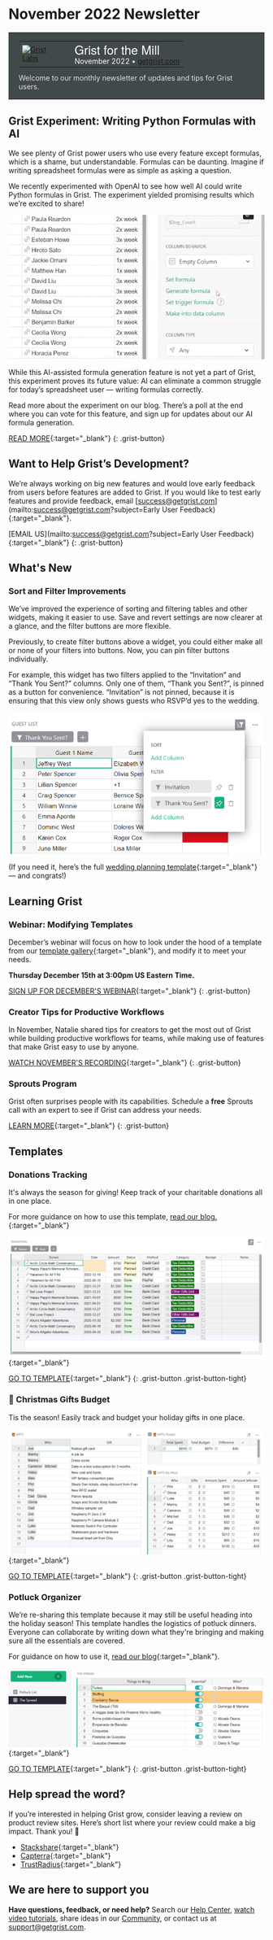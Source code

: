 # November 2022 Newsletter

<style>
  /* restore some poorly overridden defaults */
  .newsletter-header .table {
    background-color: initial;
    border: initial;
  }
  .newsletter-header .table > tbody > tr > td {
    padding: initial;
    border: initial;
    vertical-align: initial;
  }
  .newsletter-header img.header-img {
    padding: initial;
    max-width: initial;
    display: initial;
    padding: initial;
    line-height: initial;
    background-color: initial;
    border: initial;
    border-radius: initial;
    margin: initial;
  }

  /* copy newsletter styles, with a prefix for sufficient specificity */
  .newsletter-header .header {
    border: none;
    padding: 0;
    margin: 0;
  }
  .newsletter-header table > tbody > tr > td.header-image {
    width: 80px;
    padding-right: 16px;
  }
  .newsletter-header table > tbody > tr > td.header-text {
    background-color: #42494B;
    padding: 16px 20px;
  }
  .newsletter-header table.header-top {
    border: none;
    padding: 0;
    margin: 0;
    width: 100%;
  }
  .header-title {
    font-family: Helvetica Neue, Helvetica, Arial, sans-serif;
    font-size: 24px;
    line-height: 28px;
    color: #FFFFFF;
  }
  .header-month {
    color: #FFFFFF;
  }
  .header-welcome {
    margin-top: 12px;
    color: #FFFFFF;
  }
  .newsletter-summary {
    background-color: #e3fff5;
    margin: 0;
    padding: 10px;
  }
  .newsletter-summary-header {
    text-align: center;
    padding-bottom: 10px;
    border-bottom: 1px solid lightgrey;
  }
  .newsletter-summary ul {
    padding-left: 20px;
  }
  .newsletter-summary li {
    margin-bottom: 10px;
  }
  .newsletter-summary li p {
    margin: 0px
  }
</style>
<div class="newsletter-header">
<table class="header" cellpadding="0" cellspacing="0" border="0"><tr>
  <td class="header-text">
    <table class="header-top"><tr>
      <td class="header-image">
        <a href="https://www.getgrist.com">
          <img class="header-img" src="/images/newsletters/grist-labs.png" width="80" height="80" alt="Grist Labs" border="0">
        </a>
      </td>
      <td class="header-top-text">
        <div class="header-title">Grist for the Mill</div>
        <div class="header-month">November 2022
          &#8226; <a href="https://www.getgrist.com/">getgrist.com</a></div>
      </td>
    </tr></table>
    <div class="header-welcome" style="color: #e0e0e0;">
      Welcome to our monthly newsletter of updates and tips for Grist users.
    </div>
  </td>
</tr></table>
</div>

## Grist Experiment: Writing Python Formulas with AI

We see plenty of Grist power users who use every feature except formulas, which is a shame, but understandable. Formulas can be daunting. Imagine if writing spreadsheet formulas were as simple as asking a question.

We recently experimented with OpenAI to see how well AI could write Python formulas in Grist. The experiment yielded promising results which we’re excited to share!

![AI Experiment](../images/newsletters/2022-11/dog-count.gif)

While this AI-assisted formula generation feature is not yet a part of Grist, this experiment proves its future value: AI can eliminate a common struggle for today’s spreadsheet user — writing formulas correctly.  

Read more about the experiment on our blog. There’s a poll at the end where you can vote for this feature, and sign up for updates about our AI formula generation.

[READ MORE](https://www.getgrist.com/blog/ai-formula-generation-experiment/){:target="\_blank"}
{: .grist-button}

## Want to Help Grist’s Development?

We’re always working on big new features and would love early feedback from users before features are added to Grist. If you would like to test early features and provide feedback, email [success@getgrist.com](mailto:success@getgrist.com?subject=Early User Feedback){:target="\_blank"}. 

[EMAIL US](mailto:success@getgrist.com?subject=Early User Feedback){:target="\_blank"}
{: .grist-button}

## What's New

### Sort and Filter Improvements

We’ve improved the experience of sorting and filtering tables and other widgets, making it easier to use. Save and revert settings are now clearer at a glance, and the filter buttons are more flexible. 

Previously, to create filter buttons above a widget, you could either make all or none of your filters into buttons. Now, you can pin filter buttons individually. 

For example, this widget has two filters applied to the “Invitation” and “Thank You Sent?” columns. Only one of them, “Thank you Sent?”, is pinned as a button for convenience. “Invitation” is not pinned, because it is ensuring that this view only shows guests who RSVP’d yes to the wedding.

![Sort and Filter Improvements](../images/newsletters/2022-11/filter-buttons.png)

(If you need it, here’s the full [wedding planning template](https://templates.getgrist.com/mNp9G2bZ1uaE/Wedding-Planner){:target="\_blank"} — and congrats!)

## Learning Grist

### Webinar: Modifying Templates

December’s webinar will focus on how to look under the hood of a template from our [template gallery](https://docs.getgrist.com/p/templates){:target="\_blank"}, and modify it to meet your needs.

**Thursday December 15th at 3:00pm US Eastern Time.**

[SIGN UP FOR DECEMBER'S WEBINAR](https://www.getgrist.com/learn-grist-webinar/){:target="\_blank"}
{: .grist-button}

### Creator Tips for Productive Workflows

In November, Natalie shared tips for creators to get the most out of Grist while building productive workflows for teams, while making use of features that make Grist easy to use by anyone. 

[WATCH NOVEMBER'S RECORDING](https://www.youtube.com/watch?v=bzzHhOV6gwk){:target="\_blank"}
{: .grist-button}

### Sprouts Program

Grist often surprises people with its capabilities. Schedule a **free** Sprouts call with an expert to see if Grist can address your needs.

[LEARN MORE](https://www.getgrist.com/sprouts-program/){:target="\_blank"}
{: .grist-button}

## Templates

### Donations Tracking

It's always the season for giving! Keep track of your charitable donations all in one place.

For more guidance on how to use this template, [read our blog.](https://www.getgrist.com/blog/donation-tracking-template/){:target="\_blank"}

[![Donations Tracking](../images/newsletters/2022-11/donations-tracking.png)](https://templates.getgrist.com/ihJgigEcm35v/Donation-Tracking){:target="\_blank"}

[GO TO TEMPLATE](https://templates.getgrist.com/ihJgigEcm35v/Donation-Tracking){:target="\_blank"}
{: .grist-button .grist-button-tight}

### 🎄 Christmas Gifts Budget

Tis the season! Easily track and budget your holiday gifts in one place. 

[![Christmas Gifts Budget](../images/newsletters/2022-11/christmas-budget.png)](https://templates.getgrist.com/dr6epxpXUcy9/-Christmas-Gifts-Budget){:target="\_blank"}

[GO TO TEMPLATE](https://templates.getgrist.com/dr6epxpXUcy9/-Christmas-Gifts-Budget){:target="\_blank"}
{: .grist-button .grist-button-tight}

### Potluck Organizer

We’re re-sharing this template because it may still be useful heading into the holiday season! This template handles the logistics of potluck dinners. Everyone can collaborate by writing down what they're bringing and making sure all the essentials are covered. 

For guidance on how to use it, [read our blog](https://www.getgrist.com/blog/holiday-potluck-organizer-template/){:target="\_blank"}.

[![Potluck Organizer](../images/newsletters/2022-10/potluck-organizer.png)](https://templates.getgrist.com/bnWySBocgpze/Thanksgiving-Potluck-Organizer){:target="\_blank"}

[GO TO TEMPLATE](https://templates.getgrist.com/bnWySBocgpze/Thanksgiving-Potluck-Organizer){:target="\_blank"}
{: .grist-button .grist-button-tight}

## Help spread the word?
If you’re interested in helping Grist grow, consider leaving a review on product review sites. Here’s  short list where your review could make a big impact. Thank you! 🙏


* [Stackshare](https://stackshare.io/getgrist){:target="\_blank"}
* [Capterra](https://www.capterra.com/p/232821/Grist/){:target="\_blank"}
* [TrustRadius](https://www.trustradius.com/products/grist/){:target="\_blank"}

## We are here to support you

**Have questions, feedback, or need help?** Search our [Help Center](../en/index.md), [watch video
tutorials](https://www.youtube.com/channel/UCx0ioQrrC-bIrkmZ7ZULr0g/playlists), share ideas in our
[Community](https://community.getgrist.com), or contact us at <support@getgrist.com>.